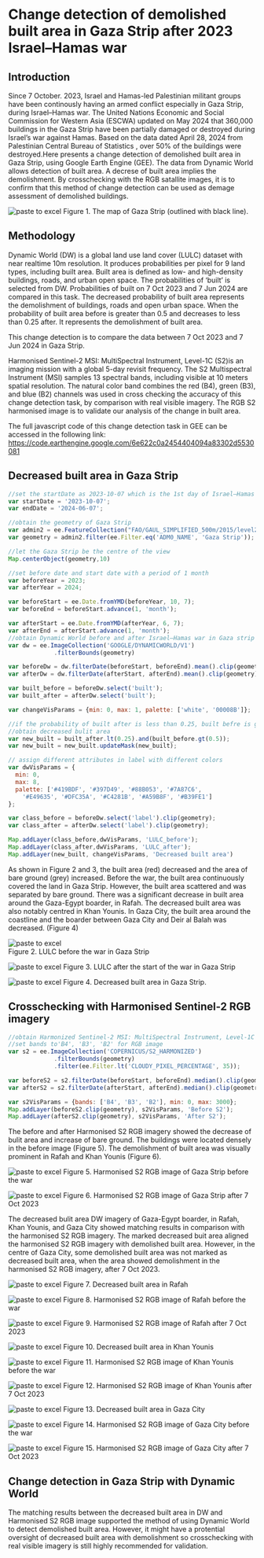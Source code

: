 # Change detection of demolished built area in Gaza Strip after 2023 Israel–Hamas war
## Introduction
Since 7 October. 2023, Israel and Hamas-led Palestinian militant groups have been continously having an armed conflict especially in Gaza Strip, during Israel–Hamas war. The United Nations Economic and Social Commission for Western Asia (ESCWA) updated on May 2024 that 360,000 buildings in the Gaza Strip have been partially damaged or destroyed during Israel’s war against Hamas. Based on the data dated April 28, 2024 from Palestinian Central Bureau of Statistics , over 50% of the buildings were destroyed.Here presents a change detection of demolished built area in Gaza Strip, using Google Earth Engine (GEE). The data from Dynamic World allows detection of built area. A decrese of built area implies the demolishment. By crosschecking with the RGB satallite images, it is to confirm that this method of change detection can be used as demage assessment of demolished buildings.

![paste to excel](mapGaza.PNG)
Figure 1. The map of Gaza Strip (outlined with black line).

## Methodology
Dynamic World (DW) is a global land use land cover (LULC) dataset with near realtime 10m resolution. It produces probabilities per pixel for 9 land types, including built area. Built area is defined as low- and high-density buildings, roads, and urban open space. The probabilities of ‘built’ is selected from DW. Probabilities of built on 7 Oct 2023 and 7 Jun 2024 are compared in this task. The decreased probability of built area represents the demolishment of buildings, roads and open urban space. When the probability of built area before is greater than 0.5 and decreases to less than 0.25 after. It represents the demolishment of built area.

This change detection is to compare the data between 7 Oct 2023 and 7 Jun 2024 in Gaza Strip.

Harmonised Sentinel-2 MSI: MultiSpectral Instrument, Level-1C (S2)is an imaging mission with a global 5-day revisit frequency. The S2 Multispectral Instrument (MSI) samples 13 spectral bands, including visible at 10 meters spatial resolution. The natural color band combines the red (B4), green (B3), and blue (B2) channels was used in cross checking the accuracy of this change detection task, by comparison with real visible imagery. The RGB S2 harmonised image is to validate our analysis of the change in built area.

The full javascript code of this change detection task in GEE can be accessed in the following link:
https://code.earthengine.google.com/6e622c0a2454404094a83302d5530081


## Decreased built area in Gaza Strip

```javascript
//set the startDate as 2023-10-07 which is the 1st day of Israel–Hamas war and endDate as 2024-06-07 which is 8 months after the start 
var startDate = '2023-10-07';
var endDate = '2024-06-07';

//obtain the geometry of Gaza Strip
var admin2 = ee.FeatureCollection("FAO/GAUL_SIMPLIFIED_500m/2015/level2");
var geometry = admin2.filter(ee.Filter.eq('ADM0_NAME', 'Gaza Strip'));

//let the Gaza Strip be the centre of the view
Map.centerObject(geometry,10)

//set before date and start date with a period of 1 month
var beforeYear = 2023;
var afterYear = 2024;

var beforeStart = ee.Date.fromYMD(beforeYear, 10, 7);
var beforeEnd = beforeStart.advance(1, 'month');

var afterStart = ee.Date.fromYMD(afterYear, 6, 7);
var afterEnd = afterStart.advance(1, 'month');
//obtain Dynamic World before and after Israel–Hamas war in Gaza strip
var dw = ee.ImageCollection('GOOGLE/DYNAMICWORLD/V1')
             .filterBounds(geometry)

var beforeDw = dw.filterDate(beforeStart, beforeEnd).mean().clip(geometry);
var afterDw = dw.filterDate(afterStart, afterEnd).mean().clip(geometry);

var built_before = beforeDw.select('built');
var built_after = afterDw.select('built');

var changeVisParams = {min: 0, max: 1, palette: ['white', '00008B']};

//if the probability of built after is less than 0.25, built befre is greater than 0.5
//obtain decreased bulit area
var new_built = built_after.lt(0.25).and(built_before.gt(0.5));
var new_built = new_built.updateMask(new_built);

// assign different attributes in label with different colors
var dwVisParams = {
  min: 0,
  max: 8,
  palette: ['#419BDF', '#397D49', '#88B053', '#7A87C6',
    '#E49635', '#DFC35A', '#C4281B', '#A59B8F', '#B39FE1']
};

var class_before = beforeDw.select('label').clip(geometry);
var class_after = afterDw.select('label').clip(geometry);

Map.addLayer(class_before,dwVisParams, 'LULC_before');
Map.addLayer(class_after,dwVisParams, 'LULC_after');
Map.addLayer(new_built, changeVisParams, 'Decreased built area')

```


As shown in Figure 2 and 3, the built area (red) decreased and the area of bare ground (grey) increased. Before the war, the built area continuously covered the land in Gaza Strip. However, the built area scattered and was separated by bare ground. There was a significant decrease in built area around the Gaza-Egypt boarder, in Rafah. The decreased built area was also notably centred in Khan Younis. In Gaza City, the built area around the coastline and the boarder between Gaza City and Deir al Balah was decreased. (Figure 4)

![paste to excel](lulcBefore.PNG)    
Figure 2. LULC before the war in Gaza Strip


![paste to excel](lulcAfter.PNG)
Figure 3. LULC after the start of the war in Gaza Strip

![paste to excel](area.PNG)
Figure 4. Decreased built area in Gaza Strip.


## Crosschecking with Harmonised Sentinel-2 RGB imagery

```javascript
//obtain Harmonized Sentinel-2 MSI: MultiSpectral Instrument, Level-1C before and after Israel–Hamas war in Gaza strip
//set bands to'B4', 'B3', 'B2' for RGB image
var s2 = ee.ImageCollection('COPERNICUS/S2_HARMONIZED')
             .filterBounds(geometry)
             .filter(ee.Filter.lt('CLOUDY_PIXEL_PERCENTAGE', 35));

var beforeS2 = s2.filterDate(beforeStart, beforeEnd).median().clip(geometry);
var afterS2 = s2.filterDate(afterStart, afterEnd).median().clip(geometry);

var s2VisParams = {bands: ['B4', 'B3', 'B2'], min: 0, max: 3000};
Map.addLayer(beforeS2.clip(geometry), s2VisParams, 'Before S2');
Map.addLayer(afterS2.clip(geometry), s2VisParams, 'After S2');
```

The before and after Harmonised S2 RGB imagery showed the decrease of bulit area and increase of bare ground. The buildings were located densely in the before image (Figure 5). The demolishment of built area was visually prominent in Rafah and Khan Younis (Figure 6).

![paste to excel](S2before.PNG)
Figure 5. Harmonised S2 RGB image of Gaza Strip before the war

![paste to excel](S2After.PNG)
Figure 6. Harmonised S2 RGB image of Gaza Strip after 7 Oct 2023


The decreased bulit area DW imagery of Gaza-Egypt boarder, in Rafah, Khan Younis, and Gaza City showed matching results in comparison with the harmonised S2 RGB imagery. The marked decreased buit area aligned the harmonised S2 RGB imagery with demolished built area. However, in the centre of Gaza City, some demolished built area was not marked as decreased built area, when the area showed demolishment in the harmonised S2 RGB imagery, after 7 Oct 2023. 


![paste to excel](rafah/rafah_area.PNG)
Figure 7. Decreased built area in Rafah

![paste to excel](rafah/rafah_after_s2.PNG)
Figure 8. Harmonised S2 RGB image of Rafah before the war

![paste to excel](rafah/rafah_before_s2.PNG)
Figure 9. Harmonised S2 RGB image of Rafah after 7 Oct 2023


![paste to excel](KhanYounis/KhanYounis_area.PNG)
Figure 10. Decreased built area in Khan Younis

![paste to excel](KhanYounis/KhanYounis_after_s2.PNG)
Figure 11. Harmonised S2 RGB image of Khan Younis before the war

![paste to excel](KhanYounis/KhanYounis_before_s2.PNG)
Figure 12. Harmonised S2 RGB image of Khan Younis after 7 Oct 2023



![paste to excel](gaza/gaza_area.PNG)
Figure 13. Decreased built area in Gaza City

![paste to excel](gaza/gaza_after_s2.PNG)
Figure 14. Harmonised S2 RGB image of Gaza City before the war

![paste to excel](gaza/gaza_before_s2.PNG)
Figure 15. Harmonised S2 RGB image of Gaza City after 7 Oct 2023

## Change detection in Gaza Strip with Dynamic World
The matching results between the decreased built area in DW and Harmonised S2 RGB image supported the method of using Dynamic World to detect demolished built area. However, it might have a protential oversight of decreased built area with demolishment so crosschecking with real visible imagery is still highly recommended for validation.
